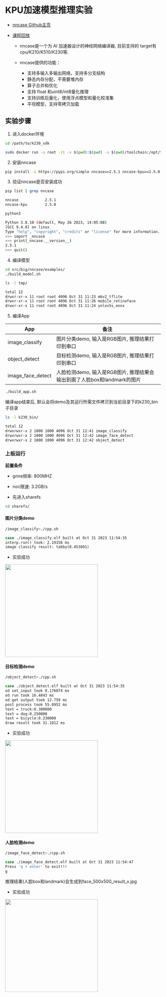 # KPU加速模型推理实验

- [nncase Github主页](https://github.com/kendryte/nncase)
- [课程回放](https://riscv-edu.cn/course/230/replay/6399)

    - nncase是一个为 AI 加速器设计的神经网络编译器, 目前支持的 target有cpu/K210/K510/K230等.

    - nncase提供的功能：
        - 支持多输入多输出网络，支持多分支结构
        - 静态内存分配，不需要堆内存
        - 算子合并和优化
        - 支持 float 和uint8/int8量化推理
        - 支持训练后量化，使用浮点模型和量化校准集
        - 平坦模型，支持零拷贝加载

## 实验步骤

1. 进入docker环境
```bash
cd /path/to/k230_sdk
```
```bash
sudo docker run -u root -it -v $(pwd):$(pwd) -v $(pwd)/toolchain:/opt/toolchain -w $(pwd) ghcr.io/kendryte/k230_sdk /bin/bash
```

2. 安装nncase
```bash
pip install -i https://pypi.org/simple nncase==2.5.1 nncase-kpu==2.5.0
```

3. 验证nncase是否安装成功
```bash
pip list | grep nncase

nncase            2.5.1
nncase-kpu        2.5.0
```

```bash
python3

Python 3.8.10 (default, May 26 2023, 14:05:08) 
[GCC 9.4.0] on linux
Type "help", "copyright", "credits" or "license" for more information.
>>> import _nncase
>>> print(_nncase.__version__)
2.5.1
>>> quit()
```

4. 编译模型

```bash
cd src/big/nncase/examples/
./build_model.sh
```

```bash
ls -l tmp/

total 12
drwxr-xr-x 11 root root 4096 Oct 31 11:23 mbv2_tflite
drwxr-xr-x 11 root root 4096 Oct 31 11:26 mobile_retinaface
drwxr-xr-x 11 root root 4096 Oct 31 11:24 yolov5s_onnx
```

5. 编译App

| App               | 备注                                                         |
| ----------------- | ------------------------------------------------------------ |
| image_classify    | 图片分类demo, 输入是RGB图片, 推理结果打印到串口              |
| object_detect     | 目标检测demo, 输入是RGB图片, 推理结果打印到串口              |
| image_face_detect | 人脸检测demo, 输入是RGB图片, 推理结果会输出到画了人脸box和landmark的图片 |

```bash
./build_app.sh
```

编译app结束后, 默认会将demo及其运行所需文件拷贝到当前目录下的k230_bin子目录

```bash
ls -l k230_bin/
```
```bash
total 12
drwxrwxr-x 2 1000 1000 4096 Oct 31 12:41 image_classify
drwxrwxr-x 2 1000 1000 4096 Oct 31 12:42 image_face_detect
drwxrwxr-x 2 1000 1000 4096 Oct 31 12:42 object_detect
```

### 上板运行 

**前置条件**

- gnne频率: 800MHZ
- noc限速: 3.2GB/s

- 先进入sharefs
```bash
cd sharefs/
```

#### 图片分类demo

```bash
/image_classify>./cpp.sh
```
```bash
case ./image_classify.elf built at Oct 31 2023 11:54:35
interp.run() took: 2.19156 ms
image classify result: tabby(0.453891)
```

- 实验成功

<img src="https://github.com/riscvedu/K230/assets/53103747/de7dc79d-5d97-4514-ac3f-822d3b4724d9" width="300">

#### 目标检测demo

```bash
/object_detect>./cpp.sh
```
```bash
case ./object_detect.elf built at Oct 31 2023 11:54:35
od set_input took 0.176074 ms
od run took 16.4843 ms
od get output took 12.759 ms
post process took 55.0952 ms
text = truck:0.300000
text = dog:0.250000
text = bicycle:0.230000
draw result took 31.1012 ms
```

- 实验成功

<img src="https://github.com/riscvedu/K230/assets/53103747/190fbdfc-a4c2-4758-bc34-ca21bf3d4b26" width="300">

#### 人脸检测demo

```bash
/image_face_detect>./cpp.sh
```
```bash
case ./image_face_detect.elf built at Oct 31 2023 11:54:47
Press 'q + enter' to exit!!!
g
```

推理结果(人脸box和landmark)会生成到face_500x500_result_x.jpg

- 实验成功

<img src="https://github.com/riscvedu/K230/assets/53103747/98133780-a3a8-4410-ac5e-2a91b40fce8f" width="300">
